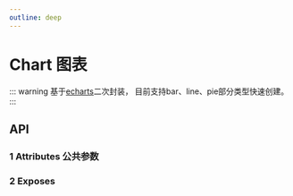 ```yaml
---
outline: deep
---
```


# Chart 图表

::: warning 基于[echarts](https://echarts.apache.org/zh/option.html#title)二次封装， 目前支持bar、line、pie部分类型快速创建。
:::

## API

### 1 Attributes 公共参数

<ApiIntro :tableColumn="tableColumn" :tableData="tableData" />

### 2 Exposes

<ApiIntro :tableColumn="tableExposesColumn" :tableData="tableData2" />

<script setup>
import { tableColumn, tableExposesColumn } from '../../constant';
import { ref } from 'vue';

const tableData = ref([
  {
    name: 'template',
    desc: '模板类型，可选项：bar / line / pie，不传则完全自定义',
    type: 'string',
    value: '-'
  },
  {
    name: 'width',
    desc: '图表宽度',
    type: 'number',
    value: '-'
  },
  {
    name: 'height',
    desc: '图表高度',
    type: 'number',
    value: '-'
  },
  {
    name: 'templatePatch',
    desc: '模板配置项，需template已配置',
    type: 'json',
    value: '{}'
  },
  {
    name: 'data',
    desc: '图表数据',
    type: 'json',
    value: '{}'
  },
  {
    name: 'customOption',
    desc: '自定义配置项，完全参照echarts配置项',
    type: 'json',
    value: '{}'
  }
])

const tableData2 = ref([{
  name: 'echartObj',
  desc: 'echarts对象',
  type: 'object',
  value: '-'
}])
</script>
